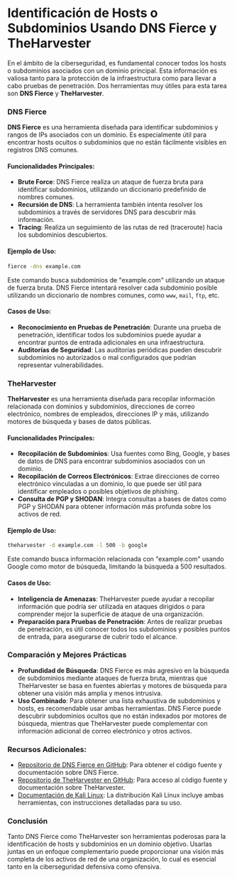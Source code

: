 # **Identificación de Hosts o Subdominios Usando DNS Fierce y TheHarvester**

En el ámbito de la ciberseguridad, es fundamental conocer todos los hosts o subdominios asociados con un dominio principal. Esta información es valiosa tanto para la protección de la infraestructura como para llevar a cabo pruebas de penetración. Dos herramientas muy útiles para esta tarea son **DNS Fierce** y **TheHarvester**.

### **DNS Fierce**

**DNS Fierce** es una herramienta diseñada para identificar subdominios y rangos de IPs asociados con un dominio. Es especialmente útil para encontrar hosts ocultos o subdominios que no están fácilmente visibles en registros DNS comunes.

#### **Funcionalidades Principales**:
- **Brute Force**: DNS Fierce realiza un ataque de fuerza bruta para identificar subdominios, utilizando un diccionario predefinido de nombres comunes.
- **Recursión de DNS**: La herramienta también intenta resolver los subdominios a través de servidores DNS para descubrir más información.
- **Tracing**: Realiza un seguimiento de las rutas de red (traceroute) hacia los subdominios descubiertos.

#### **Ejemplo de Uso**:

```bash
fierce -dns example.com
```

Este comando busca subdominios de "example.com" utilizando un ataque de fuerza bruta. DNS Fierce intentará resolver cada subdominio posible utilizando un diccionario de nombres comunes, como `www`, `mail`, `ftp`, etc.

#### **Casos de Uso**:
- **Reconocimiento en Pruebas de Penetración**: Durante una prueba de penetración, identificar todos los subdominios puede ayudar a encontrar puntos de entrada adicionales en una infraestructura.
- **Auditorías de Seguridad**: Las auditorías periódicas pueden descubrir subdominios no autorizados o mal configurados que podrían representar vulnerabilidades.

### **TheHarvester**

**TheHarvester** es una herramienta diseñada para recopilar información relacionada con dominios y subdominios, direcciones de correo electrónico, nombres de empleados, direcciones IP y más, utilizando motores de búsqueda y bases de datos públicas. 

#### **Funcionalidades Principales**:
- **Recopilación de Subdominios**: Usa fuentes como Bing, Google, y bases de datos de DNS para encontrar subdominios asociados con un dominio.
- **Recopilación de Correos Electrónicos**: Extrae direcciones de correo electrónico vinculadas a un dominio, lo que puede ser útil para identificar empleados o posibles objetivos de phishing.
- **Consulta de PGP y SHODAN**: Integra consultas a bases de datos como PGP y SHODAN para obtener información más profunda sobre los activos de red.

#### **Ejemplo de Uso**:

```bash
theharvester -d example.com -l 500 -b google
```

Este comando busca información relacionada con "example.com" usando Google como motor de búsqueda, limitando la búsqueda a 500 resultados.

#### **Casos de Uso**:
- **Inteligencia de Amenazas**: TheHarvester puede ayudar a recopilar información que podría ser utilizada en ataques dirigidos o para comprender mejor la superficie de ataque de una organización.
- **Preparación para Pruebas de Penetración**: Antes de realizar pruebas de penetración, es útil conocer todos los subdominios y posibles puntos de entrada, para asegurarse de cubrir todo el alcance.

### **Comparación y Mejores Prácticas**

- **Profundidad de Búsqueda**: DNS Fierce es más agresivo en la búsqueda de subdominios mediante ataques de fuerza bruta, mientras que TheHarvester se basa en fuentes abiertas y motores de búsqueda para obtener una visión más amplia y menos intrusiva.
- **Uso Combinado**: Para obtener una lista exhaustiva de subdominios y hosts, es recomendable usar ambas herramientas. DNS Fierce puede descubrir subdominios ocultos que no están indexados por motores de búsqueda, mientras que TheHarvester puede complementar con información adicional de correo electrónico y otros activos.

### **Recursos Adicionales**:

- [Repositorio de DNS Fierce en GitHub](https://github.com/mschwager/fierce): Para obtener el código fuente y documentación sobre DNS Fierce.
- [Repositorio de TheHarvester en GitHub](https://github.com/laramies/theHarvester): Para acceso al código fuente y documentación sobre TheHarvester.
- [Documentación de Kali Linux](https://www.kali.org/tools/theharvester/): La distribución Kali Linux incluye ambas herramientas, con instrucciones detalladas para su uso.

### **Conclusión**

Tanto DNS Fierce como TheHarvester son herramientas poderosas para la identificación de hosts y subdominios en un dominio objetivo. Usarlas juntas en un enfoque complementario puede proporcionar una visión más completa de los activos de red de una organización, lo cual es esencial tanto en la ciberseguridad defensiva como ofensiva.